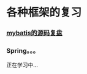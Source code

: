 # 各种框架的复习

### [mybatis的源码复盘](https://github.com/YangGuang19/framework-learning/blob/master/mybatis-learning/Mybatis.md)

### Spring。。。

正在学习中...










